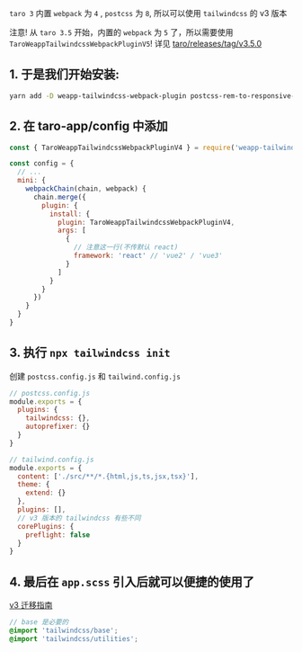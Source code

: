 `taro 3` 内置 `webpack` 为 `4` , `postcss` 为 `8`, 所以可以使用 `tailwindcss` 的 v3 版本

注意! 从 `taro 3.5` 开始，内置的 `webpack` 为 `5` 了，所以需要使用 `TaroWeappTailwindcssWebpackPluginV5`! 详见 [taro/releases/tag/v3.5.0](https://github.com/NervJS/taro/releases/tag/v3.5.0)

## 1. 于是我们开始安装:

```bash
yarn add -D weapp-tailwindcss-webpack-plugin postcss-rem-to-responsive-pixel tailwindcss postcss autoprefixer
```

## 2. 在 taro-app/config 中添加

```js
const { TaroWeappTailwindcssWebpackPluginV4 } = require('weapp-tailwindcss-webpack-plugin')

const config = {
  // ...
  mini: {
    webpackChain(chain, webpack) {
      chain.merge({
        plugin: {
          install: {
            plugin: TaroWeappTailwindcssWebpackPluginV4,
            args: [
              {
                // 注意这一行(不传默认 react)
                framework: 'react' // 'vue2' / 'vue3'
              }
            ]
          }
        }
      })
    }
  }
}
```

## 3. 执行 `npx tailwindcss init`

创建 `postcss.config.js` 和 `tailwind.config.js`

```js
// postcss.config.js
module.exports = {
  plugins: {
    tailwindcss: {},
    autoprefixer: {}
  }
}
```

```js
// tailwind.config.js
module.exports = {
  content: ['./src/**/*.{html,js,ts,jsx,tsx}'],
  theme: {
    extend: {}
  },
  plugins: [],
  // v3 版本的 tailwindcss 有些不同
  corePlugins: {
    preflight: false
  }
}
```

## 4. 最后在 `app.scss` 引入后就可以便捷的使用了

[v3 迁移指南](https://tailwindcss.com/docs/upgrade-guide#removed-color-aliases)

```scss
// base 是必要的
@import 'tailwindcss/base';
@import 'tailwindcss/utilities';
```
